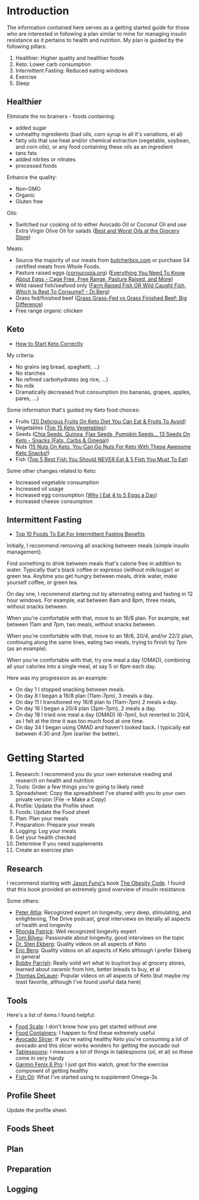 # Introduction

The information contained here serves as a getting started guide for
those who are interested in following a plan similar to mine for
managing insulin resistance as it pertains to health and nutrition.
My plan is guided by the following pillars:

1. Healthier: Higher quality and healthier foods
2. Keto: Lower carb consumption
3. Intermittent Fasting: Reduced eating windows
4. Exercise
5. Sleep



## Healthier

Eliminate the no brainers - foods containing:
- added sugar
- unhealthy ingredients (bad oils, corn syrup in all it's variations,
  et al)
- fatty oils that use heat and/or chemical extraction (vegetable,
  soybean, and corn oils), or any food containing these oils as an
  ingredient
- tans fats
- added nitrites or nitrates
- processed foods

Enhance the quality:
- Non-GMO
- Organic
- Gluten free

Oils:
- Switched our cooking oil to either Avocado Oil or Coconut Oil and use Extra Virgin Olive Oil for salads ([Best and Worst Oils at the Grocery Store](https://www.youtube.com/watch?v=GJxT0V6ma2U))

Meats:
- Source the majority of our meats from [butcherbox.com](https://www.butcherbox.com) or purchase S4 certified meats from Whole Foods.
- Pasture raised eggs ([cornucopia.org](https://www.cornucopia.org)) ([Everything You Need To Know About Eggs - Cage Free, Free Range, Pasture Raised, and More](https://www.youtube.com/watch?v=PTdh-KoI-tQ))
- Wild raised fish/seafood only ([Farm Raised Fish OR Wild Caught Fish, Which Is Best To Consume? - Dr.Berg](https://www.youtube.com/watch?v=J2uAyp6WCnA))
- Grass fed/finished beef ([Grass Grass-Fed vs Grass Finished Beef: Big Difference](https://www.youtube.com/watch?v=70SUKkUaMo4))
- Free range organic chicken



## Keto

- [How to Start Keto Correctly](https://www.youtube.com/watch?v=dR6TnC1RY_8)

My criteria:
- No grains (eg bread, spaghetti, ...)
- No starches
- No refined carbohydrates (eg rice, ...)
- No milk
- Dramatically decreased fruit consumption (no bananas, grapes, apples, pares, ...)

Some information that's guided my Keto food choices:
- Fruits ([20 Delicious Fruits On Keto Diet You Can Eat & Fruits To Avoid](https://www.youtube.com/watch?v=e3PWgMcoh7U))
- Vegetables ([Top 15 Keto Vegetables](https://www.youtube.com/watch?v=udj27XHJxjw)):
- Seeds ([Chia Seeds, Quinoa, Flax Seeds, Pumpkin Seeds... 13 Seeds On Keto - Snacks (Fats, Carbs & Omega)](https://www.youtube.com/watch?v=pWd6iBYbJTQ))
- Nuts ([15 Nuts On Keto. You Can Go Nuts For Keto With These Awesome Keto Snacks!](https://www.youtube.com/watch?v=tdP9E9zkuXA))
- Fish ([Top 5 Best Fish You Should NEVER Eat & 5 Fish You Must To Eat](https://www.youtube.com/watch?v=0hdVpzvLbYo))

Some other changes related to Keto:
- Increased vegetable consumption
- Increased oil usage
- Increased egg consumption ([Why I Eat 4 to 5 Eggs a Day](https://www.youtube.com/watch?v=FH8RsqjlS2o))
- Increased cheese consumption



## Intermittent Fasting

- [Top 10 Foods To Eat For Intermittent Fasting Benefits](https://www.youtube.com/watch?v=P0U1CJnbrPU)

Initially, I recommend removing all snacking between meals (simple
insulin management).

Find something to drink between meals that's calorie free in addition
to water.  Typically that's black coffee or expresso (without
milk/sugar) or green tea.  Anytime you get hungry between meals, drink
water, make yourself coffee, or green tea.

On day one, I recommend starting out by alternating eating and fasting
in 12 hour windows.  For example, eat between 8am and 8pm, three meals,
without snacks between.

When you're comfortable with that, move to an 16/8 plan.  For example,
eat between 11am and 7pm, two meals, without snacks between.

When you're comfortable with that, move to an 18/6, 20/4, and/or 22/2
plan, continuing along the same lines, eating two meals, trying to
finish by 7pm (as an example).

When you're comfortable with that, try one meal a day (OMAD),
combining all your calories into a single meal, at say 5 or 6pm each
day.

Here was my progression as an example:
- On day 1 I stopped snacking between meals.
- On day 8 I began a 16/8 plan (11am-7pm), 3 meals a day.
- On day 11 I transitioned my 16/8 plan to (11am-7pm) 2 meals a day.
- On day 16 I began a 20/4 plan (3pm-7pm), 2 meals a day.
- On day 18 I tried one meal a day (OMAD) (6-7pm), but reverted to 20/4, as I felt at the time it was too much food at one time.
- On day 34 I began using OMAD and haven't looked back.  I typically eat between 4:30 and 7pm (earlier the better).



# Getting Started

1. Research: I recommend you do your own extensive reading and research on health and nutrition
2. Tools: Order a few things you're going to likely need
3. Spreadsheet: Copy the spreadsheet I've shared with you to your own private version (File -> Make a Copy)
4. Profile: Update the Profile sheet
5. Foods: Update the Food sheet
6. Plan: Plan your meals
7. Preparation: Prepare your meals
8. Logging: Log your meals
9. Get your health checked
10. Determine if you need supplements
11. Create an exercise plan



## Research

I recommend starting with [Jason
Fung's](https://www.youtube.com/user/drjasonfung) book [The Obesity
Code](https://www.amazon.com/Obesity-Code-Unlocking-Secrets-Weight/dp/1771641258/ref=sr_1_1_sspa?dchild=1&gclid=CjwKCAiAoOz-BRBdEiwAyuvA641_Nu-5JQ_vI1KFjdEEVUMw-2O2lNgMZ3R4IFlL_NkTpM4PFIVoihoClacQAvD_BwE&hvadid=324980276116&hvdev=c&hvlocphy=9031975&hvnetw=g&hvqmt=b&hvrand=17443063990521015644&hvtargid=kwd-624588442537&hydadcr=15557_10342300&keywords=intermittent+fasting+by+dr+jason+fung&qid=1608236200&sr=8-1-spons&tag=googhydr-20&psc=1&spLa=ZW5jcnlwdGVkUXVhbGlmaWVyPUE4NTlES0pFRlMzSTcmZW5jcnlwdGVkSWQ9QTAxNTMzNTAxS1o2N1VINk81MVI3JmVuY3J5cHRlZEFkSWQ9QTA1Mzc5MzgyQzlXWlNTSzBPMkVWJndpZGdldE5hbWU9c3BfYXRmJmFjdGlvbj1jbGlja1JlZGlyZWN0JmRvTm90TG9nQ2xpY2s9dHJ1ZQ==).
I found that this book provided an extremely good overview of insulin
resistance.

Some others:
- [Peter Attia](https://www.youtube.com/channel/UC8kGsMa0LygSX9nkBcBH1Sg): Recognized expert on longevity, very deep, stimulating, and enlightening, The Drive podcast, great interviews on literally all aspects of health and longevity
- [Rhonda Patrick](https://www.youtube.com/user/FoundMyFitness): Well recognized longevity expert
- [Tom Bilyeu](https://www.youtube.com/c/TomBilyeu): Passionate about longevity, good interviews on the topic
- [Dr. Sten Ekberg](https://www.youtube.com/c/drekberg): Quality videos on all aspects of Keto
- [Eric Berg](https://www.youtube.com/c/DrEricBergDC): Quality videos on all aspects of Keto although I prefer Ekberg in general
- [Bobby Parrish](https://www.youtube.com/user/flavcity): Really solid wrt what to buy/not buy at grocery stores, learned about ceramic from him, better breads to buy, et al
- [Thomas DeLauer](https://www.youtube.com/channel/UC70SrI3VkT1MXALRtf0pcHg): Popular videos on all aspects of Keto (but maybe my least favorite, although I've found useful data here)



## Tools

Here's a list of items I found helpful:
- [Food Scale](https://www.amazon.com/gp/product/B07S6F6LHQ/ref=ppx_yo_dt_b_asin_title_o04_s00?ie=UTF8&psc=1): I don't know how you get started without one
- [Food Containers](https://www.amazon.com/gp/product/B077G76C6J/ref=ppx_yo_dt_b_asin_title_o09_s00?ie=UTF8&psc=1): I happen to find these extremely useful
- [Avocado Slicer](https://www.amazon.com/gp/product/B0088LR592/ref=ppx_yo_dt_b_asin_title_o04_s00?ie=UTF8&psc=1): If you're eating healthy Keto you're consuming a lot of avocado and this slicer works wonders for getting the avocado out
- [Tablespoons](https://www.amazon.com/gp/product/B07HD2TZ2M/ref=ppx_yo_dt_b_search_asin_title?ie=UTF8&psc=1): I measure a lot of things in tablespoons (oil, et al) so these come in very handy
- [Garmin Fenix 6 Pro](https://www.amazon.com/Garmin-Multisport-features-Grade-Adjusted-Guidance/dp/B07WL6QHWH/ref=sr_1_3?dchild=1&keywords=garmin+fenix+6+pro&qid=1613064969&sr=8-3): I just got this watch, great for the exercise component of getting healthy
- [Fish Oil](https://www.amazon.com/dp/B001LF39S8/ref=twister_B0047VWYSO?_encoding=UTF8&psc=1): What I've started using to supplement Omega-3s



## Profile Sheet

Update the profile sheet.



## Foods Sheet
## Plan
## Preparation
## Logging

